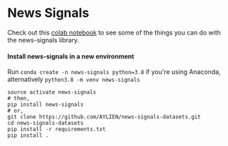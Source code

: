 # News Signals

Check out this [colab notebook](https://drive.google.com/file/d/1iTjjeSt1S5WF0jJItH31DRe2C3IkZvz5/view?usp=sharing) to see some of the things you can do with the news-signals library.


#### Install news-signals in a new environment

Run `conda create -n news-signals python=3.8` if you're using Anaconda, alternatively `python3.8 -m venv news-signals`
```
source activate news-signals
# then, 
pip install news-signals
# or, 
git clone https://github.com/AYLIEN/news-signals-datasets.git
cd news-signals-datasets
pip install -r requirements.txt
pip install .
```
